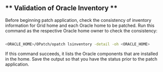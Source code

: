 ## ** Validation of Oracle Inventory **

Before beginning patch application, check the consistency of inventory information for Grid home and each Oracle home to be patched. Run this command as the respective Oracle home owner to check the consistency: 

```bash

<ORACLE_HOME>/OPatch/opatch lsinventory -detail -oh <ORACLE_HOME>

```

If this command succeeds, it lists the Oracle components that are installed in the home. Save the output so that you have the status prior to the patch application.
